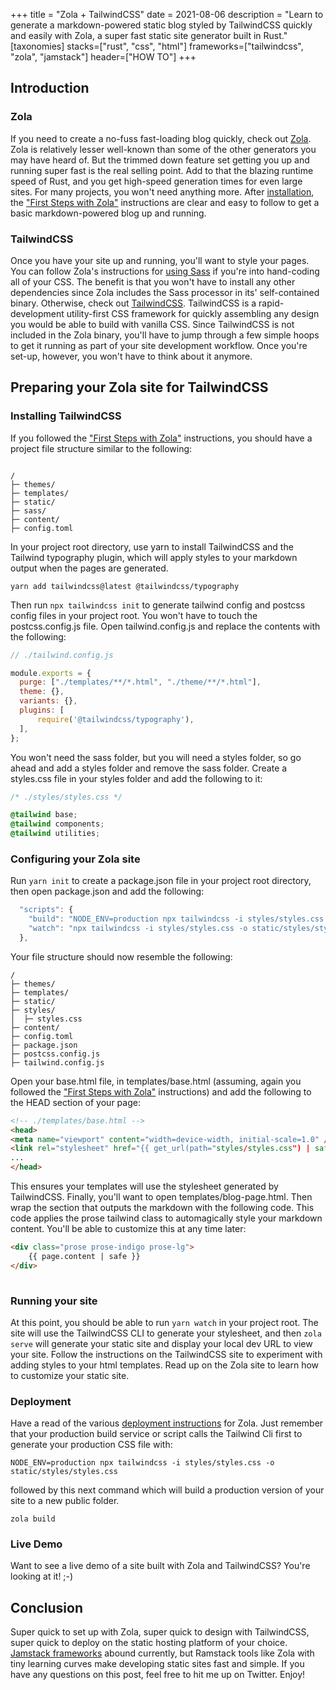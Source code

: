 +++
title = "Zola + TailwindCSS"
date = 2021-08-06
description = "Learn to generate a markdown-powered static blog styled by TailwindCSS quickly and easily with Zola, a super fast static site generator built in Rust."
[taxonomies]
stacks=["rust", "css", "html"]
frameworks=["tailwindcss", "zola", "jamstack"]
header=["HOW TO"]
+++
## Introduction
### Zola
If you need to create a no-fuss fast-loading blog quickly, check out [Zola](https://www.getzola.org/). Zola is relatively lesser well-known than some of the other generators you may have heard of. But the trimmed down feature set getting you up and running super fast is the real selling point. Add to that the blazing runtime speed of Rust, and you get high-speed generation times for even large sites.  For many projects, you won't need anything more. 
After [installation](https://www.getzola.org/documentation/getting-started/installation/), the ["First Steps with Zola"](https://www.getzola.org/documentation/getting-started/overview/#first-steps-with-zola) instructions are clear and easy to follow to get a basic markdown-powered blog up and running.

### TailwindCSS
Once you have your site up and running, you'll want to style your pages.  You can follow Zola's instructions for [using Sass](https://www.getzola.org/documentation/content/sass/) if you're into hand-coding all of your CSS.  The benefit is that you won't have to install any other dependencies since Zola includes the Sass processor in its' self-contained binary.  Otherwise, check out [TailwindCSS](https://tailwindcss.com/).  TailwindCSS is a rapid-development utility-first CSS framework for quickly assembling any design you would be able to build with vanilla CSS. Since TailwindCSS is not included in the Zola binary, you'll have to jump through a few simple hoops to get it running as part of your site development workflow.  Once you're set-up, however, you won't have to think about it anymore.

## Preparing your Zola site for TailwindCSS

### Installing TailwindCSS
If you followed the ["First Steps with Zola"](https://www.getzola.org/documentation/getting-started/overview/#first-steps-with-zola) instructions, you should have a project file structure similar to the following:
```fish

/
├─ themes/
├─ templates/
├─ static/
├─ sass/
├─ content/
├─ config.toml

```
In your project root directory, use yarn to install TailwindCSS and the Tailwind typography plugin, which will apply styles to your markdown output when the pages are generated.
```fish
yarn add tailwindcss@latest @tailwindcss/typography
```
Then run `npx tailwindcss init` to generate tailwind config and postcss config files in your project root.  You won't have to touch the postcss.config.js file.  Open tailwind.config.js and replace the contents with the following:
```js
// ./tailwind.config.js

module.exports = {
  purge: ["./templates/**/*.html", "./theme/**/*.html"],
  theme: {},
  variants: {},
  plugins: [
      require('@tailwindcss/typography'),
  ],
};

```
You won't need the sass folder, but you will need a styles folder, so go ahead and add a styles folder and remove the sass folder.
Create a styles.css file in your styles folder and add the following to it:
```CSS
/* ./styles/styles.css */

@tailwind base;
@tailwind components;
@tailwind utilities;

```

### Configuring your Zola site
Run `yarn init` to create a package.json file in your project root directory, then open package.json and add the following:
```js
  "scripts": {
    "build": "NODE_ENV=production npx tailwindcss -i styles/styles.css -o static/styles/styles.css",
    "watch": "npx tailwindcss -i styles/styles.css -o static/styles/styles.css; zola serve"
  },
```
Your file structure should now resemble the following:
```
/
├─ themes/
├─ templates/
├─ static/
├─ styles/
│  ├─ styles.css
├─ content/
├─ config.toml
├─ package.json
├─ postcss.config.js
├─ tailwind.config.js

```

Open your base.html file, in templates/base.html (assuming, again you followed the ["First Steps with Zola"](https://www.getzola.org/documentation/getting-started/overview/#first-steps-with-zola) instructions) and add the following to the HEAD section of your page:
```html
<!-- ./templates/base.html -->
<head>
<meta name="viewport" content="width=device-width, initial-scale=1.0" />
<link rel="stylesheet" href="{{ get_url(path="styles/styles.css") | safe }}" />
...
</head>
```
This ensures your templates will use the stylesheet generated by TailwindCSS.  Finally, you'll want to open templates/blog-page.html. Then wrap the section that outputs the markdown with the following code. This code applies the prose tailwind class to automagically style your markdown content.  You'll be able to customize this at any time later:

```html
<div class="prose prose-indigo prose-lg">
	{{ page.content | safe }}
</div>
		
```
### Running your site
At this point, you should be able to run `yarn watch` in your project root. The site will use the TailwindCSS CLI to generate your stylesheet, and then `zola serve` will generate your static site and display your local dev URL to view your site.  Follow the instructions on the TailwindCSS site to experiment with adding styles to your html templates.  Read up on the Zola site to learn how to customize your static site.

### Deployment
Have a read of the various [deployment instructions](https://www.getzola.org/documentation/deployment/overview/) for Zola.  Just remember that your production build service or script calls the Tailwind Cli first to generate your production CSS file with:
```shell
NODE_ENV=production npx tailwindcss -i styles/styles.css -o static/styles/styles.css
```
followed by this next command which will build a production version of your site to a new public folder.
```shell
zola build
```
### Live Demo
Want to see a live demo of a site built with Zola and TailwindCSS?  You're looking at it! ;-)

## Conclusion
Super quick to set up with Zola, super quick to design with TailwindCSS, super quick to deploy on the static hosting platform of your choice.  [Jamstack frameworks](https://jamstack.org/generators) abound currently, but Ramstack tools like Zola with tiny learning curves make developing static sites fast and simple. If you have any questions on this post, feel free to hit me up on Twitter.  Enjoy!   
